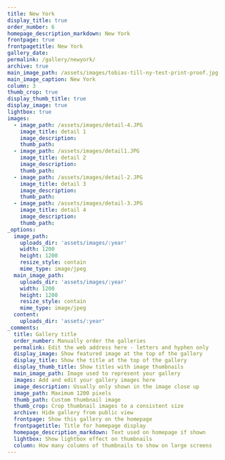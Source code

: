 ```yaml
---
title: New York
display_title: true
order_number: 6
homepage_description_markdown: New York
frontpage: true
frontpagetitle: New York
gallery_date:
permalink: /gallery/newyork/
archive: true
main_image_path: /assets/images/tobias-till-ny-test-print-proof.jpg
main_image_caption: New York
column: 3
thumb_crop: true
display_thumb_title: true
display_image: true
lightbox: true
images:
  - image_path: /assets/images/detail-4.JPG
    image_title: detail 1
    image_description:
    thumb_path:
  - image_path: /assets/images/detail1.JPG
    image_title: detail 2
    image_description:
    thumb_path:
  - image_path: /assets/images/detail-2.JPG
    image_title: detail 3
    image_description:
    thumb_path:
  - image_path: /assets/images/detail-3.JPG
    image_title: detail 4
    image_description:
    thumb_path:
_options:
  image_path:
    uploads_dir: 'assets/images/:year'
    width: 1200
    height: 1200
    resize_style: contain
    mime_type: image/jpeg
  main_image_path:
    uploads_dir: 'assets/images/:year'
    width: 1200
    height: 1200
    resize_style: contain
    mime_type: image/jpeg
  content:
    uploads_dir: 'assets/:year'
_comments:
  title: Gallery title
  order_number: Manually order the galleries
  permalink: Edit the web address here - letters and hyphen only
  display_image: Show featured image at the top of the gallery
  display_title: Show the title at the top of the gallery
  display_thumb_title: Show titles with image thumbnails
  main_image_path: Image used to represent your gallery
  images: Add and edit your gallery images here
  image_description: Usually only shown in the image close up
  image_path: Maximum 1200 pixels
  thumb_path: Custom thumbnail image
  thumb_crop: Crop thumbnail images to a consistent size
  archive: Hide gallery from public view
  frontpage: Show this gallery on the homepage
  frontpagetitle: Title for homepage display
  homepage_description_markdown: Text used on homepage if shown
  lightbox: Show lightbox effect on thumbnails
  column: How many columns of thumbnails to show on large screens
---
```


